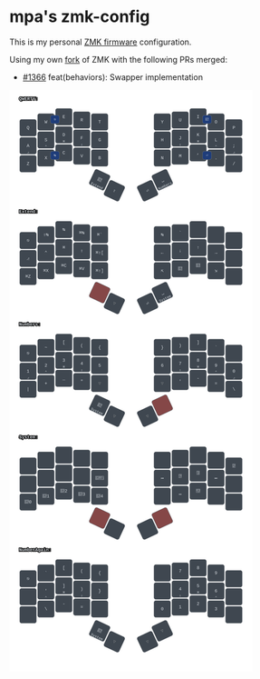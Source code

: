 # mpa's zmk-config

This is my personal [ZMK firmware](https://github.com/zmkfirmware/zmk/) configuration.

Using my own [fork](https://github.com/mpabegg/zmk) of ZMK with the following PRs merged:
 - [#1366](https://github.com/zmkfirmware/zmk/pull/1366) feat(behaviors): Swapper implementation

![](keymap_img/Forager_keymap.svg)
